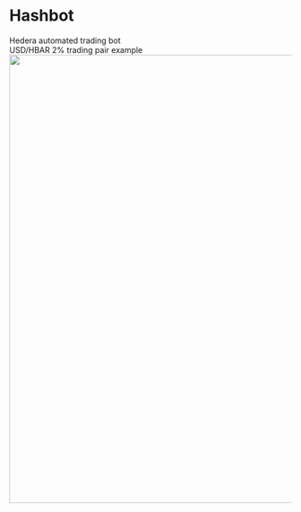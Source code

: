 # Hashbot
Hedera automated trading bot
<br> USD/HBAR 2% trading pair example</br> 
 <image src="https://scontent-ord5-1.xx.fbcdn.net/v/t1.15752-9/352610206_540693821414563_6645854979035676246_n.png?_nc_cat=109&ccb=1-7&_nc_sid=ae9488&_nc_ohc=QF_7KKapgOYAX-xpig4&_nc_oc=AQmEcW_IEDhsKP6aN2AZepJppagiJPHH-Ot3wt1yj7wfqCvgvUif1xtwHXWxGWWo-Gh1QtL7giCUGFepaM9iEr7_&_nc_ht=scontent-ord5-1.xx&oh=03_AdSFNIh_F-y7jMmUviNxX8oTnWSPVIF2Jcfgh9ALLQFBIg&oe=64A878F5" width="600" height="800" >
